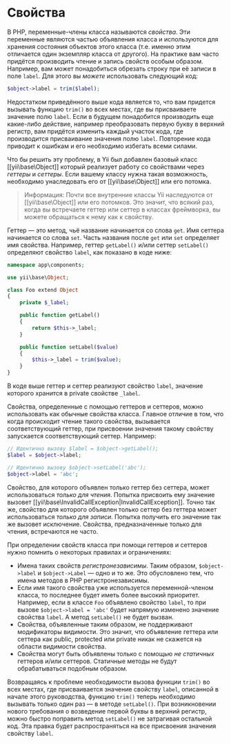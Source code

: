 Свойства
========

В PHP, переменные-члены класса называются *свойства*. Эти переменные являются частью объявления класса и используются для
хранения состояния объектов этого класса (т.е. именно этим отличается один экземпляр класса от другого). На практике
вам часто придётся производить чтение и запись свойств особым образом. Например, вам может понадобиться обрезать строку
при её записи в поле `label`. Для этого вы *можете* использовать следующий код:

```php
$object->label = trim($label);
```

Недостатком приведённого выше кода является то, что вам придется вызывать функцию `trim()` во всех местах, где вы
присваиваете значение полю `label`. Если в будущем понадобится производить еще какие-либо действие, например преобразовать первую букву в верхний регистр, вам придётся изменить каждый участок кода, где производится присваивание значения
полю `label`. Повторение кода приводит к ошибкам и его необходимо избегать всеми силами.

Что бы решить эту проблему, в Yii был добавлен базовый класс [[yii\base\Object]] который реализует работу со свойствами
через *геттеры* и *сеттеры*. Если вашему классу нужна такая возможность, необходимо унаследовать его от
[[yii\base\Object]] или его потомка.

> Информация: Почти все внутренние классы Yii наследуются от [[yii\base\Object]] или его потомков.
  Это значит, что всякий раз, когда вы встречаете геттер или сеттер в классах фреймворка, вы можете обращаться к нему
  как к свойству.

Геттер — это метод, чьё название начинается со слова `get`. Имя сеттера начинается со слова  `set`. Часть названия после
`get` или `set` определяет имя свойства. Например, геттер `getLabel()` и/или сеттер `setLabel()` определяют свойство
`label`, как показано в коде ниже:

```php
namespace app\components;

use yii\base\Object;

class Foo extend Object
{
    private $_label;

    public function getLabel()
    {
        return $this->_label;
    }

    public function setLabel($value)
    {
        $this->_label = trim($value);
    }
}
```

В коде выше геттер и сеттер реализуют свойство `label`, значение которого хранится в private свойстве `_label`.

Свойства, определенные с помощью геттеров и сеттеров, можно использовать как обычные свойства класса. Главное отличие
в том, что когда происходит чтение такого свойства, вызывается соответствующий геттер, при присвоении значения такому
свойству запускается соответствующий сеттер. Например:

```php
// Идентично вызову $label = $object->getLabel();
$label = $object->label;

// Идентично вызову $object->setLabel('abc');
$object->label = 'abc';
```

Свойство, для которого объявлен только геттер без сеттера, может использоваться *только для чтения*. Попытка присвоить
ему значение вызовет [[yii\base\InvalidCallException|InvalidCallException]]. Точно так же, свойство для которого объявлен
только сеттер без геттера может использоваться *только для записи*. Попытка получить его значение так же вызовет
исключение. Свойства, предназначенные только для чтения, встречаются не часто.

При определении свойств класса при помощи геттеров и сеттеров нужно помнить о некоторых правилах и ограничениях:

* Имена таких свойств *регистронезависимы*. Таким образом, `$object->label` и `$object->Label` — одно и то же.
  Это обусловлено тем, что имена методов в PHP регистронезависимы.
* Если имя такого свойства уже используется переменной-членом класса, то последнее будет иметь более высокий приоритет.
  Например, если в классе `Foo` объявлено свойство `label`, то при вызове `$object->label = 'abc'` будет напрямую изменено
  значение свойства `label`. А метод `setLabel()` не будет вызван.
* Свойства, объявленные таким образом, не поддерживают модификаторы видимости. Это значит, что объявление геттера или
  сеттера как public, protected или private никак не скажется на области видимости свойства.
* Свойства могут быть объявлены только с помощью *не статичных* геттеров и/или сеттеров. Статичные методы не будут
  обрабатываться подобным образом.

Возвращаясь к проблеме необходимости вызова функции `trim()` во всех местах, где присваивается значение свойству `label`,
описанной в начале этого руководства, функцию `trim()` теперь необходимо вызывать только один раз — в методе `setLabel()`.
При возникновении нового требования о возведение первой буквы в верхний регистр, можно быстро поправить метод `setLabel()`
не затрагивая остальной код. Эта правка будет распространяться на все присвоения значения свойству `label`.
